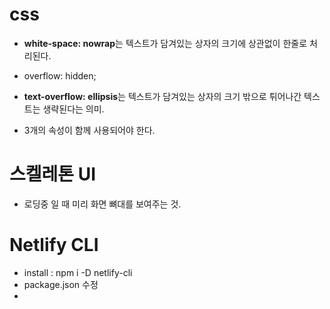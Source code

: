 # css

- **white-space: nowrap**는 텍스트가 담겨있는 상자의 크기에 상관없이 한줄로 처리된다.
- overflow: hidden;
- **text-overflow: ellipsis**는 텍스트가 담겨있는 상자의 크기 밖으로 튀어나간 텍스트는 생략된다는 의미.

- 3개의 속성이 함께 사용되어야 한다.

# 스켈레톤 UI

- 로딩중 일 때 미리 화면 뼈대를 보여주는 것.

# Netlify CLI

- install : npm i -D netlify-cli
- package.json 수정
-
